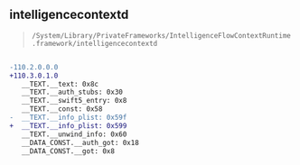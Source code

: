 ## intelligencecontextd

> `/System/Library/PrivateFrameworks/IntelligenceFlowContextRuntime.framework/intelligencecontextd`

```diff

-110.2.0.0.0
+110.3.0.1.0
   __TEXT.__text: 0x8c
   __TEXT.__auth_stubs: 0x30
   __TEXT.__swift5_entry: 0x8
   __TEXT.__const: 0x58
-  __TEXT.__info_plist: 0x59f
+  __TEXT.__info_plist: 0x599
   __TEXT.__unwind_info: 0x60
   __DATA_CONST.__auth_got: 0x18
   __DATA_CONST.__got: 0x8

```
